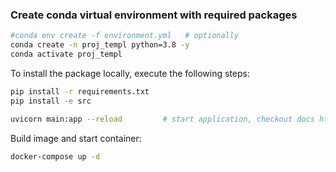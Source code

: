 
### Create conda virtual environment with required packages 
```bash
#conda env create -f environment.yml   # optionally
conda create -n proj_templ python=3.8 -y
conda activate proj_templ
```

To install the package locally, execute the following steps:

```bash
pip install -r requirements.txt         
pip install -e src
```

```bash
uvicorn main:app --reload         # start application, checkout docs http://127.0.0.1:8000/docs 
```

Build image and start container:
```bash                                 
docker-compose up -d 
```

 